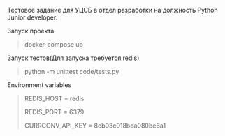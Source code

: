 Тестовое задание для УЦСБ в отдел разработки на должность Python Junior developer.

Запуск проекта
> docker-compose up

Запуск тестов(Для запуска требуется redis)
> python -m unittest code/tests.py

Environment variables
> REDIS_HOST = redis
> 
> REDIS_PORT = 6379
> 
> CURRCONV_API_KEY = 8eb03c018bda080be6a1
> 
